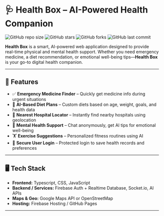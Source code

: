 # 🩺 Health Box – AI-Powered Health Companion

![GitHub repo size](https://img.shields.io/github/repo-size/your-username/health-box)
![GitHub stars](https://img.shields.io/github/stars/your-username/health-box?style=social)
![GitHub forks](https://img.shields.io/github/forks/your-username/health-box?style=social)
![GitHub last commit](https://img.shields.io/github/last-commit/your-username/health-box)

**Health Box** is a smart, AI-powered web application designed to provide real-time physical and mental health support. Whether you need emergency medicine, a diet recommendation, or emotional well-being tips—**Health Box** is your go-to digital health companion.

---

## 🚀 Features

- ✅ **Emergency Medicine Finder** – Quickly get medicine info during urgent situations
- 🍱 **AI-Based Diet Plans** – Custom diets based on age, weight, goals, and health data
- 🏥 **Nearest Hospital Locator** – Instantly find nearby hospitals using geolocation
- 💬 **Mental Health Support** – Chat anonymously, get AI tips for emotional well-being
- 🏋️ **Exercise Suggestions** – Personalized fitness routines using AI
- 🔐 **Secure User Login** – Protected login to save health records and preferences

---

## 🖥️ Tech Stack

- **Frontend:** Typescript, CSS, JavaScript  
- **Backend / Services:** Firebase Auth + Realtime Database, Socket.io, AI APIs  
- **Maps & Geo:** Google Maps API or OpenStreetMap  
- **Hosting:** Firebase Hosting / GitHub Pages  

---

